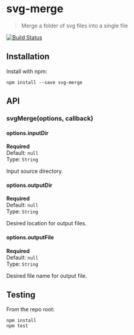 # svg-merge

> Merge a folder of svg files into a single file

[![Build Status](https://secure.travis-ci.org/robdodson/svg-merge.png?branch=master)](http://travis-ci.org/robdodson/svg-merge)


## Installation

Install with npm:

```
npm install --save svg-merge
```


## API

### svgMerge(options, callback)

#### options.inputDir

**Required**  
Default: `null`  
Type: `String`

Input source directory.

#### options.outputDir

**Required**  
Default: `null`  
Type: `String`

Desired location for output files.

#### options.outputFile

**Required**  
Default: `null`  
Type: `String`

Desired file name for output file.

## Testing

From the repo root:

```
npm install
npm test
```
